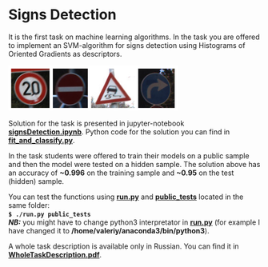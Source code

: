 # Signs Detection

It is the first task on machine learning algorithms. In the task you are offered to implement an SVM-algorithm for signs detection using Histograms of Oriented Gradients as descriptors.

![SignsDetectionExample.png](SignsDetectionExample.png)

Solution for the task is presented in jupyter-notebook **[signsDetection.ipynb](signsDetection.ipynb)**. Python code for the solution you can find in **[fit_and_classify.py](fit_and_classify.py)**.

In the task students were offered to train their models on a public sample and then the model were tested on a hidden sample. The solution above has an accuracy of **~0.996** on the training sample and **~0.95** on the test (hidden) sample.

You can test the functions using **[run.py](run.py)** and **[public_tests](public_tests)** located in the same folder: \
**`$ ./run.py public_tests`** \
***NB:*** you might have to change python3 interpretator in **[run.py](run.py)** (for example I have changed it to **/home/valeriy/anaconda3/bin/python3**).

A whole task description is available only in Russian. You can find it in **[WholeTaskDescription.pdf](WholeTaskDescription.pdf)**.
